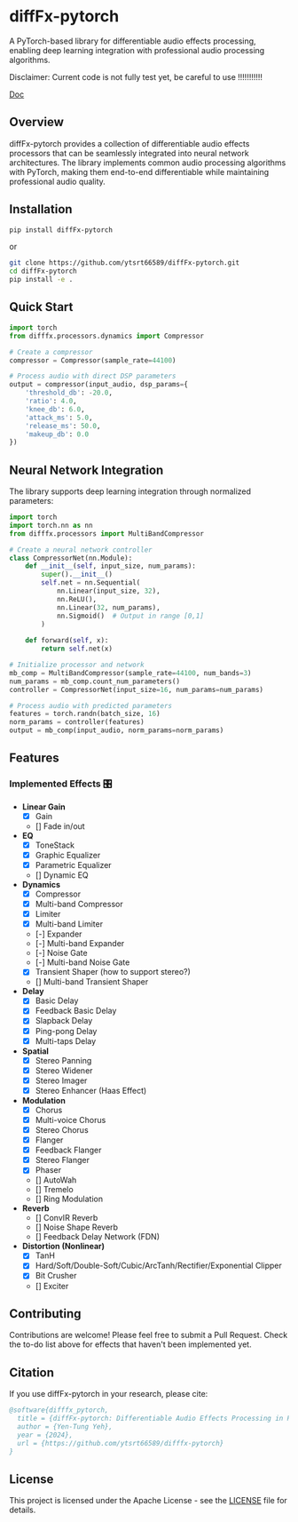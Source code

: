 # diffFx-pytorch

A PyTorch-based library for differentiable audio effects processing, enabling deep learning integration with professional audio processing algorithms.

Disclaimer: Current code is not fully test yet, be careful to use !!!!!!!!!!! 

[Doc](https://difffx-pytorch.readthedocs.io/en/latest/)
## Overview

diffFx-pytorch provides a collection of differentiable audio effects processors that can be seamlessly integrated into neural network architectures. The library implements common audio processing algorithms with PyTorch, making them end-to-end differentiable while maintaining professional audio quality.


## Installation

```bash
pip install diffFx-pytorch
```

or 

```bash
git clone https://github.com/ytsrt66589/diffFx-pytorch.git
cd diffFx-pytorch
pip install -e .
```

## Quick Start

```python
import torch
from difffx.processors.dynamics import Compressor

# Create a compressor
compressor = Compressor(sample_rate=44100)

# Process audio with direct DSP parameters
output = compressor(input_audio, dsp_params={
    'threshold_db': -20.0,
    'ratio': 4.0,
    'knee_db': 6.0,
    'attack_ms': 5.0,
    'release_ms': 50.0,
    'makeup_db': 0.0
})
```

## Neural Network Integration

The library supports deep learning integration through normalized parameters:

```python
import torch
import torch.nn as nn
from difffx.processors import MultiBandCompressor

# Create a neural network controller
class CompressorNet(nn.Module):
    def __init__(self, input_size, num_params):
        super().__init__()
        self.net = nn.Sequential(
            nn.Linear(input_size, 32),
            nn.ReLU(),
            nn.Linear(32, num_params),
            nn.Sigmoid()  # Output in range [0,1]
        )
    
    def forward(self, x):
        return self.net(x)

# Initialize processor and network
mb_comp = MultiBandCompressor(sample_rate=44100, num_bands=3)
num_params = mb_comp.count_num_parameters()
controller = CompressorNet(input_size=16, num_params=num_params)

# Process audio with predicted parameters
features = torch.randn(batch_size, 16)
norm_params = controller(features)
output = mb_comp(input_audio, norm_params=norm_params)
```

## Features
### Implemented Effects 🎛️ 
- **Linear Gain**
  - [x] Gain 
  - [] Fade in/out
- **EQ**
  - [x] ToneStack
  - [x] Graphic Equalizer
  - [x] Parametric Equalizer
  - [] Dynamic EQ
- **Dynamics**
  - [x] Compressor 
  - [x] Multi-band Compressor
  - [x] Limiter
  - [x] Multi-band Limiter
  - [-] Expander
  - [-] Multi-band Expander
  - [-] Noise Gate
  - [-] Multi-band Noise Gate
  - [x] Transient Shaper (how to support stereo?)
  - [] Multi-band Transient Shaper
- **Delay**
  - [x] Basic Delay 
  - [x] Feedback Basic Delay
  - [x] Slapback Delay
  - [x] Ping-pong Delay
  - [x] Multi-taps Delay
- **Spatial**
  - [x] Stereo Panning
  - [x] Stereo Widener
  - [x] Stereo Imager
  - [x] Stereo Enhancer (Haas Effect)
- **Modulation**
  - [x] Chorus
  - [x] Multi-voice Chorus
  - [x] Stereo Chorus
  - [x] Flanger
  - [x] Feedback Flanger
  - [x] Stereo Flanger 
  - [x] Phaser 
  - [] AutoWah 
  - [] Tremelo 
  - [] Ring Modulation
- **Reverb**
  - [] ConvIR Reverb
  - [] Noise Shape Reverb
  - [] Feedback Delay Network (FDN)
- **Distortion (Nonlinear)**
  - [x] TanH
  - [x] Hard/Soft/Double-Soft/Cubic/ArcTanh/Rectifier/Exponential Clipper
  - [x] Bit Crusher 
  - [] Exciter 


## Contributing

Contributions are welcome! Please feel free to submit a Pull Request. Check the to-do list above for effects that haven't been implemented yet.

## Citation

If you use diffFx-pytorch in your research, please cite:

```bibtex
@software{difffx_pytorch,
  title = {diffFx-pytorch: Differentiable Audio Effects Processing in PyTorch},
  author = {Yen-Tung Yeh},
  year = {2024},
  url = {https://github.com/ytsrt66589/difffx-pytorch}
}
```

## License

This project is licensed under the Apache License - see the [LICENSE](LICENSE) file for details.
